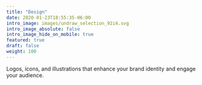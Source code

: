 ```yaml
---
title: "Design"
date: 2020-01-23T18:55:35-06:00
intro_image: images/undraw_selection_92i4.svg
intro_image_absolute: false
intro_image_hide_on_mobile: true
featured: true
draft: false
weight: 100
---
```


Logos, icons, and illustrations that enhance your brand identity and engage your audience.
